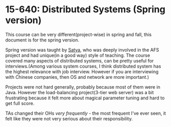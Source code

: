 # 15-640: Distributed Systems (Spring version)

This course can be very different(project-wise) in spring and fall, this document is for the spring version.

Spring version was taught by [Satya](https://www.cs.cmu.edu/~satya/), who was deeply involved in the AFS project and had unique(in a good way) style of teaching. The course covered many aspects of distributed systems, can be pretty useful for interviews.(Among various system courses, I think distributed system has the highest relevance with job interview. However if you are interviewing with Chinese companies, then OS and network are more important.)

Projects were not hard generally, probably because most of them were in Java. However the load-balancing project(3-tier web server) was a bit frustrating because it felt more about magical parameter tuning and hard to get full score. 

TAs changed their OHs _very frequently_ - the most frequent I've ever seen, it felt like they were not very serious about their responsibility.
